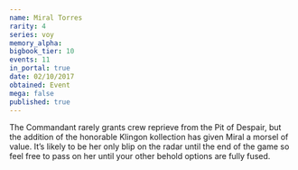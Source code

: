 ```yaml
---
name: Miral Torres
rarity: 4
series: voy
memory_alpha:
bigbook_tier: 10
events: 11
in_portal: true
date: 02/10/2017
obtained: Event
mega: false
published: true
---
```


The Commandant rarely grants crew reprieve from the Pit of Despair, but the addition of the honorable Klingon kollection has given Miral a morsel of value. It’s likely to be her only blip on the radar until the end of the game so feel free to pass on her until your other behold options are fully fused.

